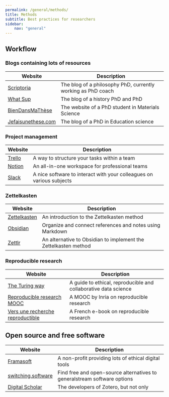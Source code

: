 ```yaml
---
permalink: /general/methods/
title: Methods
subtitle: Best practices for researchers
sidebar:
    nav: "general"
---
```


## Workflow

### Blogs containing lots of resources

| Website                                             | Description                                                  |
| --------------------------------------------------- | ------------------------------------------------------------ |
| [Scriptoria](https://www.scriptoria.org/fr/)        | The blog of a philosophy PhD, currently working as PhD coach |
| [What Sup](https://what-sup.net/)                   | The blog of a history PhD and PhD                            |
| [BienDansMaThèse](https://www.biendansmathese.com/) | The website of a PhD student in Materials Science            |
| [Jefaisunethese.com](https://jefaisunethese.com/)   | The blog of a PhD in Education science                       |

### Project management

| Website                               | Description                                                          |
| ------------------------------------- | -------------------------------------------------------------------- |
| [Trello](https://trello.com/)         | A way to structure your tasks within a team                          |
| [Notion](https://www.notion.so/)      | An all-in-one workspace for professional teams                       |
| [Slack](https://slack.com/intl/fr-fr) | A nice software to interact with your colleagues on various subjects |

### Zettelkasten

| Website                                               | Description                                                     |
| ----------------------------------------------------- | --------------------------------------------------------------- |
| [Zettelkasten](https://zettelkasten.de/introduction/) | An introduction to the Zettelkasten method                      |
| [Obsidian](https://obsidian.md/)                      | Organize and connect references and notes using Markdown        |
| [Zettlr](https://www.zettlr.com/)                     | An alternative to Obsidian to implement the Zettelkasten method |

### Reproducible research

| Website                                                                                                                            | Description                                                     |
| ---------------------------------------------------------------------------------------------------------------------------------- | --------------------------------------------------------------- |
| [The Turing way](https://the-turing-way.netlify.app/welcome)                                                                       | A guide to ethical, reproducible and collaborative data science |
| [Reproducible research MOOC](https://www.fun-mooc.fr/en/courses/reproducible-research-methodological-principles-transparent-scie/) | A MOOC by Inria on reproducible research                        |
| [Vers une recherche reproductible](https://rr-france.github.io/bookrr/)                                                            | A French e-book on reproducible research                        |

## Open source and free software

| Website                                           | Description                                                              |
| ------------------------------------------------- | ------------------------------------------------------------------------ |
| [Framasoft](https://framasoft.org/en/)            | A non-profit providing lots of ethical digital tools                     |
| [switching.software](https://switching.software/) | Find free and open-source alternatives to generalstream software options |
| [Digital Scholar](https://digitalscholar.org/)    | The developers of Zotero, but not only                                   |

